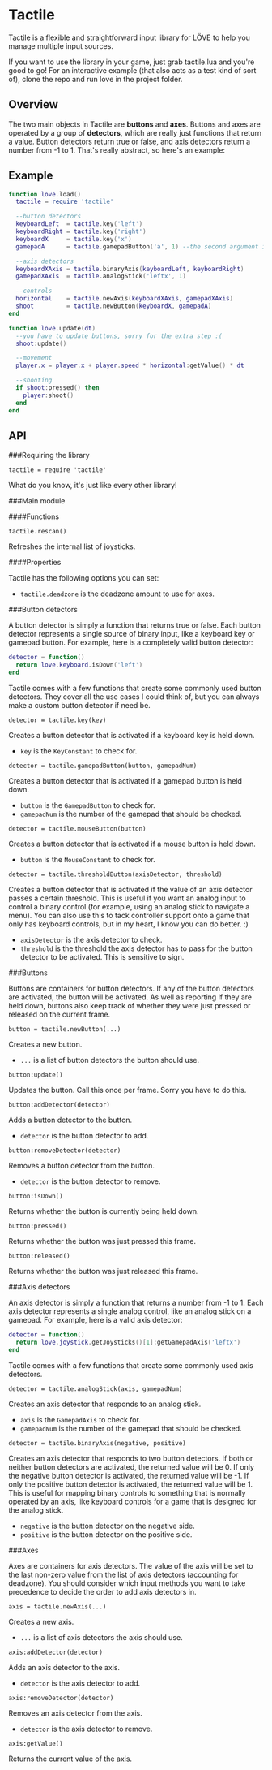 Tactile
=======
Tactile is a flexible and straightforward input library for LÖVE to help you manage multiple input sources.

If you want to use the library in your game, just grab tactile.lua and you're good to go! For an interactive example (that also acts as a test kind of sort of), clone the repo and run love in the project folder.

Overview
--------
The two main objects in Tactile are **buttons** and **axes**. Buttons and axes are operated by a group of **detectors**, which are really just functions that return a value. Button detectors return true or false, and axis detectors return a number from -1 to 1. That's really abstract, so here's an example:

Example
-------
```lua
function love.load()
  tactile = require 'tactile'

  --button detectors
  keyboardLeft  = tactile.key('left')
  keyboardRight = tactile.key('right')
  keyboardX     = tactile.key('x')
  gamepadA      = tactile.gamepadButton('a', 1) --the second argument is controller number, in case you're wondering

  --axis detectors
  keyboardXAxis = tactile.binaryAxis(keyboardLeft, keyboardRight)
  gamepadXAxis  = tactile.analogStick('leftx', 1)

  --controls
  horizontal    = tactile.newAxis(keyboardXAxis, gamepadXAxis)
  shoot         = tactile.newButton(keyboardX, gamepadA)
end

function love.update(dt)
  --you have to update buttons, sorry for the extra step :(
  shoot:update()

  --movement
  player.x = player.x + player.speed * horizontal:getValue() * dt

  --shooting
  if shoot:pressed() then
    player:shoot()
  end
end
```

API
---
###Requiring the library

`tactile = require 'tactile'`

What do you know, it's just like every other library!

###Main module

####Functions

`tactile.rescan()`

Refreshes the internal list of joysticks.

####Properties

Tactile has the following options you can set:

- `tactile.deadzone` is the deadzone amount to use for axes.

###Button detectors

A button detector is simply a function that returns true or false. Each button detector represents a single source of binary input, like a keyboard key or gamepad button. For example, here is a completely valid button detector:

```lua
detector = function()
  return love.keyboard.isDown('left')
end
```

Tactile comes with a few functions that create some commonly used button detectors. They cover all the use cases I could think of, but you can always make a custom button detector if need be.

`detector = tactile.key(key)`

Creates a button detector that is activated if a keyboard key is held down.

- `key` is the `KeyConstant` to check for.

`detector = tactile.gamepadButton(button, gamepadNum)`

Creates a button detector that is activated if a gamepad button is held down.

- `button` is the `GamepadButton` to check for.
- `gamepadNum` is the number of the gamepad that should be checked.

`detector = tactile.mouseButton(button)`

Creates a button detector that is activated if a mouse button is held down.

- `button` is the `MouseConstant` to check for.

`detector = tactile.thresholdButton(axisDetector, threshold)`

Creates a button detector that is activated if the value of an axis detector passes a certain threshold. This is useful if you want an analog input to control a binary control (for example, using an analog stick to navigate a menu). You can also use this to tack controller support onto a game that only has keyboard controls, but in my heart, I know you can do better. :)

- `axisDetector` is the axis detector to check.
- `threshold` is the threshold the axis detector has to pass for the button detector to be activated. This is sensitive to sign.

###Buttons

Buttons are containers for button detectors. If any of the button detectors are activated, the button will be activated. As well as reporting if they are held down, buttons also keep track of whether they were just pressed or released on the current frame.

`button = tactile.newButton(...)`

Creates a new button.

- `...` is a list of button detectors the button should use.

`button:update()`

Updates the button. Call this once per frame. Sorry you have to do this.

`button:addDetector(detector)`

Adds a button detector to the button.

- `detector` is the button detector to add.

`button:removeDetector(detector)`

Removes a button detector from the button.

- `detector` is the button detector to remove.

`button:isDown()`

Returns whether the button is currently being held down.

`button:pressed()`

Returns whether the button was just pressed this frame.

`button:released()`

Returns whether the button was just released this frame.

###Axis detectors

An axis detector is simply a function that returns a number from -1 to 1. Each axis detector represents a single analog control, like an analog stick on a gamepad. For example, here is a valid axis detector:

```lua
detector = function()
  return love.joystick.getJoysticks()[1]:getGamepadAxis('leftx')
end
```

Tactile comes with a few functions that create some commonly used axis detectors.

`detector = tactile.analogStick(axis, gamepadNum)`

Creates an axis detector that responds to an analog stick.

- `axis` is the `GamepadAxis` to check for.
- `gamepadNum` is the number of the gamepad that should be checked.

`detector = tactile.binaryAxis(negative, positive)`

Creates an axis detector that responds to two button detectors. If both or neither button detectors are activated, the returned value will be 0. If only the negative button detector is activated, the returned value will be -1. If only the positive button detector is activated, the returned value will be 1. This is useful for mapping binary controls to something that is normally operated by an axis, like keyboard controls for a game that is designed for the analog stick.

- `negative` is the button detector on the negative side.
- `positive` is the button detector on the positive side.

###Axes

Axes are containers for axis detectors. The value of the axis will be set to the last non-zero value from the list of axis detectors (accounting for deadzone). You should consider which input methods you want to take precedence to decide the order to add axis detectors in.

`axis = tactile.newAxis(...)`

Creates a new axis.

- `...` is a list of axis detectors the axis should use.

`axis:addDetector(detector)`

Adds an axis detector to the axis.

- `detector` is the axis detector to add.

`axis:removeDetector(detector)`

Removes an axis detector from the axis.

- `detector` is the axis detector to remove.

`axis:getValue()`

Returns the current value of the axis.
